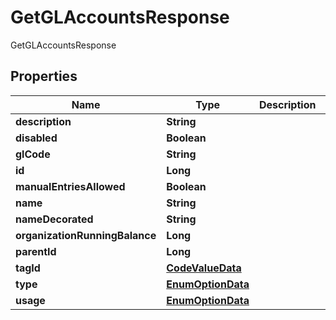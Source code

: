 

# GetGLAccountsResponse

GetGLAccountsResponse

## Properties

| Name | Type | Description | Notes |
|------------ | ------------- | ------------- | -------------|
|**description** | **String** |  |  [optional] |
|**disabled** | **Boolean** |  |  [optional] |
|**glCode** | **String** |  |  [optional] |
|**id** | **Long** |  |  [optional] |
|**manualEntriesAllowed** | **Boolean** |  |  [optional] |
|**name** | **String** |  |  [optional] |
|**nameDecorated** | **String** |  |  [optional] |
|**organizationRunningBalance** | **Long** |  |  [optional] |
|**parentId** | **Long** |  |  [optional] |
|**tagId** | [**CodeValueData**](CodeValueData.md) |  |  [optional] |
|**type** | [**EnumOptionData**](EnumOptionData.md) |  |  [optional] |
|**usage** | [**EnumOptionData**](EnumOptionData.md) |  |  [optional] |



